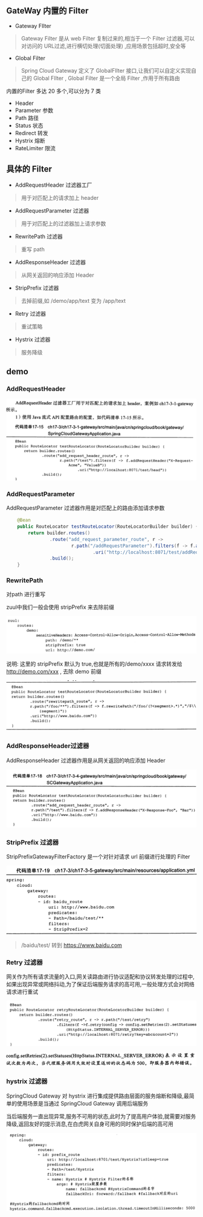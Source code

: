 ## GateWay 内置的 Filter

- Gateway FIlter

> Gateway Filter 是从 web Filter 复制过来的,相当于一个 Filter 过滤器,可以对访问的 URL过滤,进行横切处理(切面处理) ,应用场景包括超时,安全等

- Global Filter

> Spring Cloud Gateway 定义了 GlobalFIlter 接口,让我们可以自定义实现自己的 Global FIlter  , Global Filter 是一个全局 Filter ,作用于所有路由



内置的Filter 多达 20 多个,可以分为 7 类

- Header 
- Parameter 参数
- Path 路径
- Status 状态
- Redirect 转发
- Hystrix 熔断
- RateLimiter 限流

## 具体的 Filter

- AddRequestHeader 过滤器工厂

> 用于对匹配上的请求加上 header

- AddRequestParameter 过滤器

> 用于对匹配上的过滤器加上请求参数

- RewritePath 过滤器

> 重写 path 

- AddResponseHeader 过滤器

> 从网关返回的响应添加 Header

- StripPrefix 过滤器

> 去掉前缀,如 /demo/app/text 变为 /app/text

- Retry 过滤器

> 重试策略

- Hystrix 过滤器

> 服务降级

## demo

### AddRequestHeader

![image-20200615190648976](../../../assets/image-20200615190648976.png)

### AddRequestParameter

AddRequestParameter 过滤器作用是对匹配上的路由添加请求参数

```java
	@Bean
	public RouteLocator testRouteLocator(RouteLocatorBuilder builder) {
		return builder.routes()
				.route("add_request_parameter_route", r ->
						r.path("/addRequestParameter").filters(f -> f.addRequestParameter("example", "ValueB"))
								.uri("http://localhost:8071/test/addRequestParameter"))
				.build();
	}
```

### RewritePath

对path 进行重写

zuul中我们一般会使用 stripPrefix 来去除前缀

![image-20200615191615509](../../../assets/image-20200615191615509.png)

说明: 这里的 stripPrefix 默认为 true,也就是所有的/demo/xxxx 请求转发给 http://demo.com/xxx , 去除 demo 前缀

![image-20200615192021217](../../../assets/image-20200615192021217.png)

### AddResponseHeader过滤器

AddResponseHeader 过滤器作用是从网关返回的响应添加 Header

![image-20200615192120627](../../../assets/image-20200615192120627.png)

### StripPrefix 过滤器

StripPrefixGatewayFilterFactory 是一个对针对请求 url 前缀进行处理的 Filter

![image-20200615192339866](../../../assets/image-20200615192339866.png)

> /baidu/test/ 转到 https://www.baidu.com

### Retry 过滤器

网关作为所有请求流量的入口,网关读路由进行协议适配和协议转发处理的过程中,如果出现异常或网络抖动,为了保证后端服务请求的高可用,一般处理方式会对网络请求进行重试

![image-20200615192605567](../../../assets/image-20200615192605567.png)

![image-20200615192618371](../../../assets/image-20200615192618371.png)

### hystrix 过滤器

SpringCloud Gateway 对 hystrix 进行集成提供路由层面的服务熔断和降级,最简单的使用场景是当通过 SpringCloud Gateway 调用后端服务

当后端服务一直出现异常,服务不可用的状态,此时为了提高用户体验,就需要对服务降级,返回友好的提示消息,在白虎网关自身可用的同时保护后端的高可用

![image-20200615193104225](../../../assets/image-20200615193104225.png)